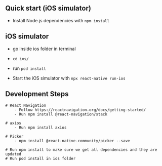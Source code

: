 ## Quick start (iOS simulator)

- Install Node.js dependencies with `npm install`

## iOS simulator
- go inside ios folder in terminal
- `cd ios/`
- run `pod install`

- Start the iOS simulator with `npx react-native run-ios`

## Development Steps
    # React Navigation
        - Follow https://reactnavigation.org/docs/getting-started/
        - Run npm install @react-navigation/stack

    # axios
        - Run npm install axios

    # Picker
        - npm install @react-native-community/picker --save

    # Run npm install to make sure we get all dependencies and they are updated
    # Run pod install in ios folder




